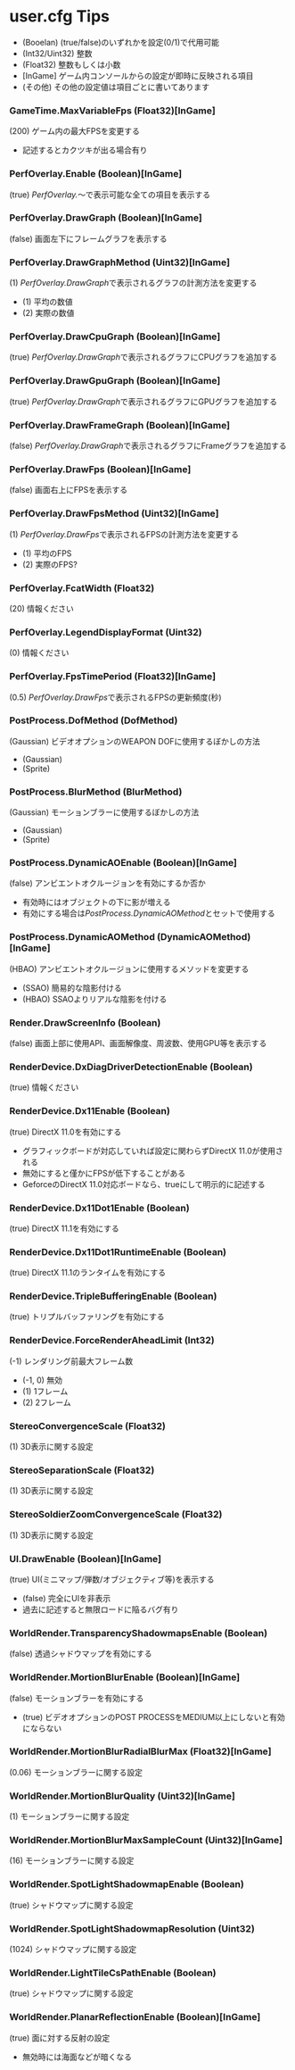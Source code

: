 user.cfg Tips
==================

 - (Booelan) (true/false)のいずれかを設定(0/1)で代用可能 
 - (Int32/Uint32) 整数
 - (Float32) 整数もしくは小数
 - [InGame] ゲーム内コンソールからの設定が即時に反映される項目
 - (その他) その他の設定値は項目ごとに書いてあります

### GameTime.MaxVariableFps (Float32)[InGame]
(200) ゲーム内の最大FPSを変更する

 - 記述するとカクツキが出る場合有り

### PerfOverlay.Enable (Boolean)[InGame]
(true) *PerfOverlay.*～で表示可能な全ての項目を表示する

### PerfOverlay.DrawGraph (Boolean)[InGame]
(false) 画面左下にフレームグラフを表示する

### PerfOverlay.DrawGraphMethod (Uint32)[InGame]
(1) *PerfOverlay.DrawGraph*で表示されるグラフの計測方法を変更する

 - (1) 平均の数値
 - (2) 実際の数値

### PerfOverlay.DrawCpuGraph (Boolean)[InGame]
(true) *PerfOverlay.DrawGraph*で表示されるグラフにCPUグラフを追加する

### PerfOverlay.DrawGpuGraph (Boolean)[InGame]
(true) *PerfOverlay.DrawGraph*で表示されるグラフにGPUグラフを追加する

### PerfOverlay.DrawFrameGraph (Boolean)[InGame]
(false) *PerfOverlay.DrawGraph*で表示されるグラフにFrameグラフを追加する

### PerfOverlay.DrawFps (Boolean)[InGame]
(false) 画面右上にFPSを表示する

### PerfOverlay.DrawFpsMethod (Uint32)[InGame]
(1) *PerfOverlay.DrawFps*で表示されるFPSの計測方法を変更する

 - (1) 平均のFPS
 - (2) 実際のFPS?

### PerfOverlay.FcatWidth (Float32)
(20) 情報ください

### PerfOverlay.LegendDisplayFormat (Uint32)
(0) 情報ください

### PerfOverlay.FpsTimePeriod (Float32)[InGame]
(0.5) *PerfOverlay.DrawFps*で表示されるFPSの更新頻度(秒)

### PostProcess.DofMethod (DofMethod)
(Gaussian) ビデオオプションのWEAPON DOFに使用するぼかしの方法

 - (Gaussian)
 - (Sprite)

### PostProcess.BlurMethod (BlurMethod)
(Gaussian) モーションブラーに使用するぼかしの方法

 - (Gaussian)
 - (Sprite)

### PostProcess.DynamicAOEnable (Boolean)[InGame]
(false) アンビエントオクルージョンを有効にするか否か

 - 有効時にはオブジェクトの下に影が増える
 - 有効にする場合は*PostProcess.DynamicAOMethod*とセットで使用する

### PostProcess.DynamicAOMethod (DynamicAOMethod)[InGame]
(HBAO) アンビエントオクルージョンに使用するメソッドを変更する

 - (SSAO) 簡易的な陰影付ける
 - (HBAO) SSAOよりリアルな陰影を付ける

### Render.DrawScreenInfo (Boolean)
(false) 画面上部に使用API、画面解像度、周波数、使用GPU等を表示する

### RenderDevice.DxDiagDriverDetectionEnable (Boolean)
(true) 情報ください

### RenderDevice.Dx11Enable (Boolean)
(true) DirectX 11.0を有効にする

 - グラフィックボードが対応していれば設定に関わらずDirectX 11.0が使用される
 - 無効にすると僅かにFPSが低下することがある
 - GeforceのDirectX 11.0対応ボードなら、trueにして明示的に記述する

### RenderDevice.Dx11Dot1Enable (Boolean)
(true) DirectX 11.1を有効にする

### RenderDevice.Dx11Dot1RuntimeEnable (Boolean)
(true) DirectX 11.1のランタイムを有効にする

### RenderDevice.TripleBufferingEnable (Boolean)
(true) トリプルバッファリングを有効にする

### RenderDevice.ForceRenderAheadLimit (Int32)
(-1) レンダリング前最大フレーム数

 - (-1, 0) 無効
 - (1) 1フレーム
 - (2) 2フレーム


### StereoConvergenceScale (Float32)
(1) 3D表示に関する設定

### StereoSeparationScale (Float32)
(1) 3D表示に関する設定

### StereoSoldierZoomConvergenceScale (Float32)
(1) 3D表示に関する設定

### UI.DrawEnable (Boolean)[InGame]
(true) UI(ミニマップ/弾数/オブジェクティブ等)を表示する

 - (false) 完全にUIを非表示
 - 過去に記述すると無限ロードに陥るバグ有り

### WorldRender.TransparencyShadowmapsEnable (Boolean)
(false) 透過シャドウマップを有効にする

### WorldRender.MortionBlurEnable (Boolean)[InGame]
(false) モーションブラーを有効にする

 - (true) ビデオオプションのPOST PROCESSをMEDIUM以上にしないと有効にならない

### WorldRender.MortionBlurRadialBlurMax (Float32)[InGame]
(0.06) モーションブラーに関する設定

### WorldRender.MortionBlurQuality (Uint32)[InGame]
(1) モーションブラーに関する設定

### WorldRender.MortionBlurMaxSampleCount (Uint32)[InGame]
(16) モーションブラーに関する設定

### WorldRender.SpotLightShadowmapEnable (Boolean)
(true) シャドウマップに関する設定

### WorldRender.SpotLightShadowmapResolution (Uint32)
(1024) シャドウマップに関する設定

### WorldRender.LightTileCsPathEnable (Boolean)
(true) シャドウマップに関する設定

### WorldRender.PlanarReflectionEnable (Boolean)[InGame]
(true) 面に対する反射の設定
 - 無効時には海面などが暗くなる
